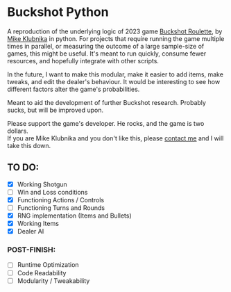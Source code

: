 # Buckshot Python
A reproduction of the underlying logic of 2023 game [Buckshot Roulette](https://mikeklubnika.itch.io/buckshot-roulette), by [Mike Klubnika](https://mikeklubnika.itch.io/) in python. For projects that require running the game multiple times in parallel, or measuring the outcome of a large sample-size of games, this might be useful. It's meant to run quickly, consume fewer resources, and hopefully integrate with other scripts.

In the future, I want to make this modular, make it easier to add items, make tweaks, and edit the dealer's behaviour. It would be interesting to see how different factors alter the game's probabilities.

Meant to aid the development of further Buckshot research. Probably sucks, but will be improved upon.

Please support the game's developer. He rocks, and the game is two dollars.   
If you are Mike Klubnika and you don't like this, please [contact me](mailto:thelampl1ght3r@gmail.com) and I will take this down.

## TO DO:
- [X] Working Shotgun
- [ ] Win and Loss conditions
- [X] Functioning Actions / Controls
- [ ] Functioning Turns and Rounds
- [X] RNG implementation (Items and Bullets)
- [X] Working Items
- [X] Dealer AI

### POST-FINISH:
- [ ] Runtime Optimization
- [ ] Code Readability
- [ ] Modularity / Tweakability

